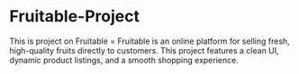 # Fruitable-Project
This is project on Fruitable = Fruitable is an online platform for selling fresh, high-quality fruits directly to customers. This project features a clean UI, dynamic product listings, and a smooth shopping experience.
